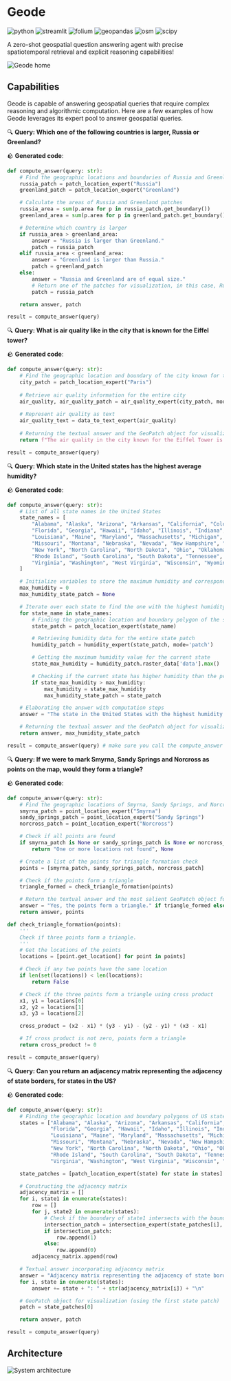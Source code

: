 # **Geode**

![python](https://img.shields.io/badge/Python-3776AB.svg?style=for-the-badge&logo=Python&logoColor=white)
![streamlit](https://img.shields.io/badge/Streamlit-FF4B4B.svg?style=for-the-badge&logo=Streamlit&logoColor=white)
![folium](https://img.shields.io/badge/Folium-77B829.svg?style=for-the-badge&logo=Folium&logoColor=white)
![geopandas](https://img.shields.io/badge/GeoPandas-139C5A.svg?style=for-the-badge&logo=GeoPandas&logoColor=white)
![osm](https://img.shields.io/badge/OpenStreetMap-7EBC6F.svg?style=for-the-badge&logo=OpenStreetMap&logoColor=white)
![scipy](https://img.shields.io/badge/SciPy-8CAAE6.svg?style=for-the-badge&logo=SciPy&logoColor=white)


A zero-shot geospatial question answering agent with precise spatiotemporal retrieval and explicit reasoning capabilities!

![Geode home](/assets/example.png)

## Capabilities

Geode is capable of answering geospatial queries that require complex reasoning and algorithmic computation. Here are a few examples of how Geode leverages its expert pool to answer geospatial queries.

🔍 **Query: Which one of the following countries is larger, Russia or Greenland?**

🪨 **Generated code**:
```python
def compute_answer(query: str):
    # Find the geographic locations and boundaries of Russia and Greenland
    russia_patch = patch_location_expert("Russia")
    greenland_patch = patch_location_expert("Greenland")

    # Calculate the areas of Russia and Greenland patches
    russia_area = sum(p.area for p in russia_patch.get_boundary())
    greenland_area = sum(p.area for p in greenland_patch.get_boundary())

    # Determine which country is larger
    if russia_area > greenland_area:
        answer = "Russia is larger than Greenland."
        patch = russia_patch
    elif russia_area < greenland_area:
        answer = "Greenland is larger than Russia."
        patch = greenland_patch
    else:
        answer = "Russia and Greenland are of equal size."
        # Return one of the patches for visualization, in this case, Russia
        patch = russia_patch

    return answer, patch 

result = compute_answer(query)
```

🔍 **Query: What is air quality like in the city that is known for the Eiffel tower?**

🪨 **Generated code**:
```python
def compute_answer(query: str):
    # Find the geographic location and boundary of the city known for the Eiffel Tower
    city_patch = patch_location_expert("Paris")
    
    # Retrieve air quality information for the entire city
    air_quality, air_quality_patch = air_quality_expert(city_patch, mode='point', parameter='us-epa-index')
    
    # Represent air quality as text
    air_quality_text = data_to_text_expert(air_quality)
    
    # Returning the textual answer and the GeoPatch object for visualization
    return f"The air quality in the city known for the Eiffel Tower is {air_quality_text}.", air_quality_patch

result = compute_answer(query)
```

🔍 **Query: Which state in the United states has the highest average humidity?**

🪨 **Generated code**:
```python
def compute_answer(query: str):
    # List of all state names in the United States
    state_names = [
        "Alabama", "Alaska", "Arizona", "Arkansas", "California", "Colorado", "Connecticut", "Delaware",
        "Florida", "Georgia", "Hawaii", "Idaho", "Illinois", "Indiana", "Iowa", "Kansas", "Kentucky",
        "Louisiana", "Maine", "Maryland", "Massachusetts", "Michigan", "Minnesota", "Mississippi",
        "Missouri", "Montana", "Nebraska", "Nevada", "New Hampshire", "New Jersey", "New Mexico",
        "New York", "North Carolina", "North Dakota", "Ohio", "Oklahoma", "Oregon", "Pennsylvania",
        "Rhode Island", "South Carolina", "South Dakota", "Tennessee", "Texas", "Utah", "Vermont",
        "Virginia", "Washington", "West Virginia", "Wisconsin", "Wyoming"
    ]

    # Initialize variables to store the maximum humidity and corresponding state patch
    max_humidity = 0
    max_humidity_state_patch = None

    # Iterate over each state to find the one with the highest humidity
    for state_name in state_names:
        # Finding the geographic location and boundary polygon of the state
        state_patch = patch_location_expert(state_name)

        # Retrieving humidity data for the entire state patch
        humidity_patch = humidity_expert(state_patch, mode='patch')

        # Getting the maximum humidity value for the current state
        state_max_humidity = humidity_patch.raster_data['data'].max()

        # Checking if the current state has higher humidity than the previous maximum
        if state_max_humidity > max_humidity:
            max_humidity = state_max_humidity
            max_humidity_state_patch = state_patch

    # Elaborating the answer with computation steps
    answer = "The state in the United States with the highest humidity is not determined solely by the presence of a single maximum value. Humidity levels can vary significantly across different regions and time periods. An in-depth analysis considering spatial and temporal variations would be necessary to identify the state with consistently high humidity levels."

    # Returning the textual answer and the GeoPatch object for visualization
    return answer, max_humidity_state_patch

result = compute_answer(query) # make sure you call the compute_answer function at the end and store the output in a variable called result
```

🔍 **Query: If we were to mark Smyrna, Sandy Springs and Norcross as points on the map, would they form a triangle?**

🪨 **Generated code**:
```python
def compute_answer(query: str):
    # Find the geographic locations of Smyrna, Sandy Springs, and Norcross
    smyrna_patch = point_location_expert("Smyrna")
    sandy_springs_patch = point_location_expert("Sandy Springs")
    norcross_patch = point_location_expert("Norcross")

    # Check if all points are found
    if smyrna_patch is None or sandy_springs_patch is None or norcross_patch is None:
        return "One or more locations not found", None

    # Create a list of the points for triangle formation check
    points = [smyrna_patch, sandy_springs_patch, norcross_patch]

    # Check if the points form a triangle
    triangle_formed = check_triangle_formation(points)

    # Return the textual answer and the most salient GeoPatch object for visualization
    answer = "Yes, the points form a triangle." if triangle_formed else "No, the points do not form a triangle."
    return answer, points

def check_triangle_formation(points):
    '''
    Check if three points form a triangle.
    '''
    # Get the locations of the points
    locations = [point.get_location() for point in points]

    # Check if any two points have the same location
    if len(set(locations)) < len(locations):
        return False

    # Check if the three points form a triangle using cross product
    x1, y1 = locations[0]
    x2, y2 = locations[1]
    x3, y3 = locations[2]

    cross_product = (x2 - x1) * (y3 - y1) - (y2 - y1) * (x3 - x1)

    # If cross product is not zero, points form a triangle
    return cross_product != 0

result = compute_answer(query)
```

🔍 **Query: Can you return an adjacency matrix representing the adjacency of state borders, for states in the US?**

🪨 **Generated code**:
```python
def compute_answer(query: str):
    # Finding the geographic location and boundary polygons of US states
    states = ["Alabama", "Alaska", "Arizona", "Arkansas", "California", "Colorado", "Connecticut", "Delaware",
              "Florida", "Georgia", "Hawaii", "Idaho", "Illinois", "Indiana", "Iowa", "Kansas", "Kentucky",
              "Louisiana", "Maine", "Maryland", "Massachusetts", "Michigan", "Minnesota", "Mississippi",
              "Missouri", "Montana", "Nebraska", "Nevada", "New Hampshire", "New Jersey", "New Mexico",
              "New York", "North Carolina", "North Dakota", "Ohio", "Oklahoma", "Oregon", "Pennsylvania",
              "Rhode Island", "South Carolina", "South Dakota", "Tennessee", "Texas", "Utah", "Vermont",
              "Virginia", "Washington", "West Virginia", "Wisconsin", "Wyoming"]

    state_patches = [patch_location_expert(state) for state in states]

    # Constructing the adjacency matrix
    adjacency_matrix = []
    for i, state1 in enumerate(states):
        row = []
        for j, state2 in enumerate(states):
            # Check if the boundary of state1 intersects with the boundary of state2
            intersection_patch = intersection_expert(state_patches[i], state_patches[j], mode='vector')
            if intersection_patch:
                row.append(1)
            else:
                row.append(0)
        adjacency_matrix.append(row)

    # Textual answer incorporating adjacency matrix
    answer = "Adjacency matrix representing the adjacency of state borders for states in the US:\n"
    for i, state in enumerate(states):
        answer += state + ": " + str(adjacency_matrix[i]) + "\n"

    # GeoPatch object for visualization (using the first state patch)
    patch = state_patches[0]

    return answer, patch

result = compute_answer(query)
```

## Architecture

![System architecture](/assets/architecture.png)



